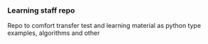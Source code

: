 ### Learning staff repo

Repo to comfort transfer test and learning material as python type examples, algorithms and other
